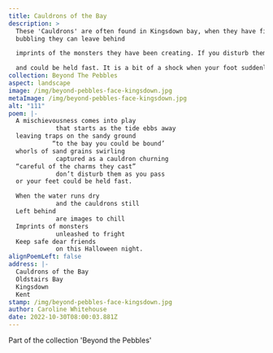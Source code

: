 ```yaml
---
title: Cauldrons of the Bay
description: >
  These 'Cauldrons' are often found in Kingsdown bay, when they have finished
  bubbling they can leave behind

  imprints of the monsters they have been creating. If you disturb them by standing in them your feet will sink

  and could be held fast. It is a bit of a shock when your foot suddenly disappears as you are walking along, a good tug usually releases it and the cauldrons carry on with their conjuring.
collection: Beyond The Pebbles
aspect: landscape
image: /img/beyond-pebbles-face-kingsdown.jpg
metaImage: /img/beyond-pebbles-face-kingsdown.jpg
alt: "111"
poem: |-
  A mischievousness comes into play
             that starts as the tide ebbs away
  leaving traps on the sandy ground
            “to the bay you could be bound’
  whorls of sand grains swirling 
             captured as a cauldron churning
  “careful of the charms they cast”
             don’t disturb them as you pass
  or your feet could be held fast.

  When the water runs dry 
             and the cauldrons still 
  Left behind 
             are images to chill
  Imprints of monsters
             unleashed to fright
  Keep safe dear friends
             on this Halloween night.
alignPoemLeft: false
address: |-
  Cauldrons of the Bay
  Oldstairs Bay
  Kingsdown
  Kent
stamp: /img/beyond-pebbles-face-kingsdown.jpg
author: Caroline Whitehouse
date: 2022-10-30T08:00:03.881Z
---
```

Part of the collection 'Beyond the Pebbles'